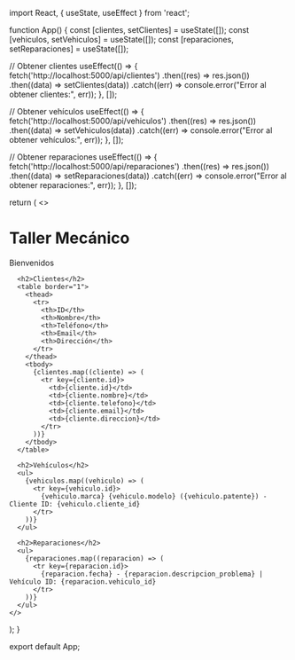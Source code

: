 <!-- Modelo a tener en cuenta si no funciona App.jsx -->

import React, { useState, useEffect } from 'react';

function App() {
  const [clientes, setClientes] = useState([]);
  const [vehiculos, setVehiculos] = useState([]);
  const [reparaciones, setReparaciones] = useState([]);

  // Obtener clientes
  useEffect(() => {
    fetch('http://localhost:5000/api/clientes')
      .then((res) => res.json())
      .then((data) => setClientes(data))
      .catch((err) => console.error("Error al obtener clientes:", err));
  }, []);

  // Obtener vehículos
  useEffect(() => {
    fetch('http://localhost:5000/api/vehiculos')
      .then((res) => res.json())
      .then((data) => setVehiculos(data))
      .catch((err) => console.error("Error al obtener vehículos:", err));
  }, []);

  // Obtener reparaciones
  useEffect(() => {
    fetch('http://localhost:5000/api/reparaciones')
      .then((res) => res.json())
      .then((data) => setReparaciones(data))
      .catch((err) => console.error("Error al obtener reparaciones:", err));
  }, []);

  return (
    <>
      <h1>Taller Mecánico</h1>
      <p>Bienvenidos</p>

      <h2>Clientes</h2>
      <table border="1">
        <thead>
          <tr>
            <th>ID</th>
            <th>Nombre</th>
            <th>Teléfono</th>
            <th>Email</th>
            <th>Dirección</th>
          </tr>
        </thead>
        <tbody>
          {clientes.map((cliente) => (
            <tr key={cliente.id}>
              <td>{cliente.id}</td>
              <td>{cliente.nombre}</td>
              <td>{cliente.telefono}</td>
              <td>{cliente.email}</td>
              <td>{cliente.direccion}</td>
            </tr>
          ))}
        </tbody>
      </table>

      <h2>Vehículos</h2>
      <ul>
        {vehiculos.map((vehiculo) => (
          <tr key={vehiculo.id}>
            {vehiculo.marca} {vehiculo.modelo} ({vehiculo.patente}) - Cliente ID: {vehiculo.cliente_id}
          </tr>
        ))}
      </ul>

      <h2>Reparaciones</h2>
      <ul>
        {reparaciones.map((reparacion) => (
          <tr key={reparacion.id}>
            {reparacion.fecha} - {reparacion.descripcion_problema} | Vehículo ID: {reparacion.vehiculo_id}
          </tr>
        ))}
      </ul>
    </>
  );
}

export default App;

